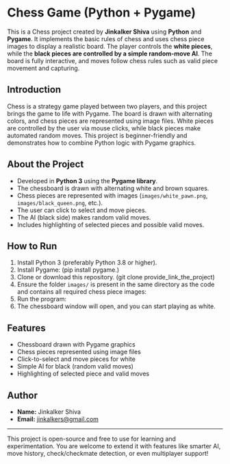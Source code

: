 # Chess Game (Python + Pygame)

This is a Chess project created by **Jinkalker Shiva** using **Python** and **Pygame**. It implements the basic rules of chess and uses chess piece images to display a realistic board. The player controls the **white pieces**, while the **black pieces are controlled by a simple random-move AI**. The board is fully interactive, and moves follow chess rules such as valid piece movement and capturing.

## Introduction
Chess is a strategy game played between two players, and this project brings the game to life with Pygame. The board is drawn with alternating colors, and chess pieces are represented using image files. White pieces are controlled by the user via mouse clicks, while black pieces make automated random moves. This project is beginner-friendly and demonstrates how to combine Python logic with Pygame graphics.

## About the Project
- Developed in **Python 3** using the **Pygame library**.  
- The chessboard is drawn with alternating white and brown squares.  
- Chess pieces are represented with images (`images/white_pawn.png`, `images/black_queen.png`, etc.).  
- The user can click to select and move pieces.  
- The AI (black side) makes random valid moves.  
- Includes highlighting of selected pieces and possible valid moves.  

## How to Run
1. Install Python 3 (preferably Python 3.8 or higher).  
2. Install Pygame: (pip install pygame.)
3. Clone or download this repository. (git clone provide_link_the_project) 
4. Ensure the folder `images/` is present in the same directory as the code and contains all required chess piece images:  
5. Run the program:  
6. The chessboard window will open, and you can start playing as white.

## Features
- Chessboard drawn with Pygame graphics  
- Chess pieces represented using image files  
- Click-to-select and move pieces for white  
- Simple AI for black (random valid moves)  
- Highlighting of selected piece and valid moves  

## Author
- **Name:** Jinkalker Shiva  
- **Email:** [jinkalkers@gmail.com](mailto:jinkalkers@gmail.com)  

---

This project is open-source and free to use for learning and experimentation. You are welcome to extend it with features like smarter AI, move history, check/checkmate detection, or even multiplayer support!
